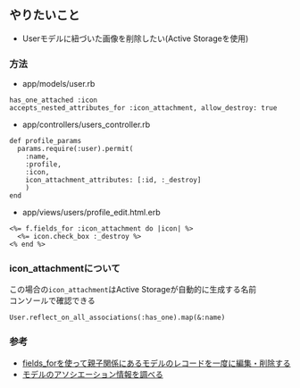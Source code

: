 ## やりたいこと
- Userモデルに紐づいた画像を削除したい(Active Storageを使用)

### 方法
- app/models/user.rb
```
has_one_attached :icon
accepts_nested_attributes_for :icon_attachment, allow_destroy: true
```

- app/controllers/users_controller.rb
```
def profile_params
  params.require(:user).permit(
    :name,
    :profile,
    :icon,
    icon_attachment_attributes: [:id, :_destroy]
    )
end
```

- app/views/users/profile_edit.html.erb
```
<%= f.fields_for :icon_attachment do |icon| %>
  <%= icon.check_box :_destroy %>
<% end %>
```

### icon_attachmentについて
この場合の`icon_attachment`はActive Storageが自動的に生成する名前  
コンソールで確認できる
```
User.reflect_on_all_associations(:has_one).map(&:name)
```

### 参考
- [fields_forを使って親子関係にあるモデルのレコードを一度に編集・削除する](https://qiita.com/mnmnm_37/items/b78651500e61176b94c6)
- [モデルのアソシエーション情報を調べる](https://qiita.com/yusuke-matsuda/items/9af5e90dc4079e9d9548)
